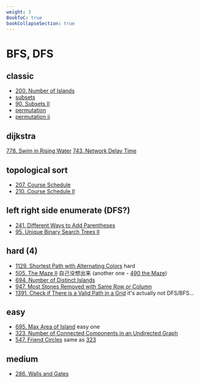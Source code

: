 ```yaml
---
weight: 3
BookToC: true
bookCollapseSection: true
---
```

#  BFS, DFS
<!-- ![pic](/img/test.jpg) -->

## classic
- [200. Number of Islands](200)
- [subsets](78)
- [90. Subsets II](90)
- [permutation](46)
- [permutation ii](47)

## dijkstra
[778. Swim in Rising Water](778)
[743. Network Delay Time](743)

## topological sort
- [207. Course Schedule](207)
- [210. Course Schedule II](210)


## left right side enumerate (DFS?)
- [241. Different Ways to Add Parentheses](241)
- [95. Unique Binary Search Trees II](95)


## hard (4)
- [1129. Shortest Path with Alternating Colors](1129) hard
- [505. The Maze II](505) 自己没想出来 (another one - [490 the Maze](490))
- [694. Number of Distinct Islands](694)
- [947. Most Stones Removed with Same Row or Column](947)
- [1391. Check if There is a Valid Path in a Grid](1391) it's actually not DFS/BFS...

## easy 

- [695. Max Area of Island](695) easy one
- [323. Number of Connected Components in an Undirected Graph](323)
- [547. Friend Circles](547) same as [323](323)

## medium
- [286. Walls and Gates](286)